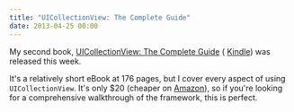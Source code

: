 ```yaml
---
title: "UICollectionView: The Complete Guide"
date: 2013-04-25 00:00
---
```


My second book, [UICollectionView: The Complete Guide](http://www.informit.com/store/ios-uicollectionview-the-complete-guide-9780133410945) ( [Kindle](http://www.amazon.com/gp/product/B00CFLTD50/ref=as_li_ss_tl?ie=UTF8&camp=1789&creative=390957&creativeASIN=B00CFLTD50&linkCode=as2&tag=ashfur-20)) was released this week.

It's a relatively short eBook at 176 pages, but I cover every aspect of using `UICollectionView`. It's only $20 (cheaper on [Amazon](http://www.amazon.com/gp/product/B00CFLTD50/ref=as_li_ss_tl?ie=UTF8&camp=1789&creative=390957&creativeASIN=B00CFLTD50&linkCode=as2&tag=ashfur-20)), so if you're looking for a comprehensive walkthrough of the framework, this is perfect.

<!-- more -->

